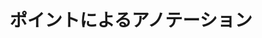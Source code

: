---
title: 'ポイントによるアノテーション'
linkTitle: 'ポイントによるアノテーション'
weight: 10
description: '単一のポイントや複数ポイントを含む図形を使ってタスクをアノテーションするためのガイド。'
---